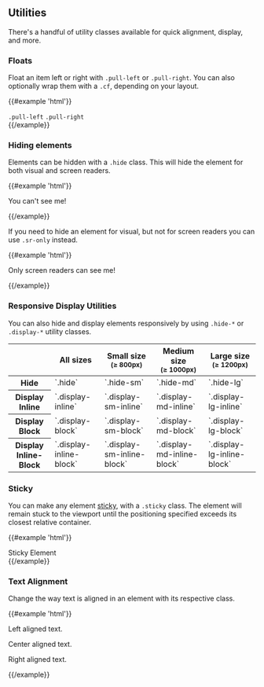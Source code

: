 ## Utilities

There's a handful of utility classes available for quick alignment, display, and more.

### Floats

Float an item left or right with `.pull-left` or `.pull-right`. You can also optionally wrap them with a `.cf`, depending on your layout.

{{#example 'html'}}
<div class="cf">
  <code class="pull-left">.pull-left</code>
  <code class="pull-right">.pull-right</code>
</div>
{{/example}}

### Hiding elements

Elements can be hidden with a `.hide` class. This will hide the element for both visual and screen readers.

{{#example 'html'}}
<p class="hide">You can't see me!</p>
{{/example}}

If you need to hide an element for visual, but not for screen readers you can use `.sr-only` instead.

{{#example 'html'}}
<p class="sr-only">Only screen readers can see me!</p>
{{/example}}

### Responsive Display Utilities

You can also hide and display elements responsively by using `.hide-*` or `.display-*` utility classes.

<table class="table table-bordered">
  <thead>
    <tr>
      <th></th>
      <th>All sizes</th>
      <th>Small size <div><small>(≥ 800px)</small></div></th>
      <th>Medium size <div><small>(≥ 1000px)</small></div></th>
      <th>Large size <div><small>(≥ 1200px)</small></div></th>
    </tr>
  </thead>
  <tbody>
    <tr>
      <th class="text-right">Hide</th>
      <td>`.hide`</td>
      <td>`.hide-sm`</td>
      <td>`.hide-md`</td>
      <td>`.hide-lg`</td>
    </tr>
    <tr>
      <th class="text-right">Display Inline</th>
      <td>`.display-inline`</td>
      <td>`.display-sm-inline`</td>
      <td>`.display-md-inline`</td>
      <td>`.display-lg-inline`</td>
    </tr>
    <tr>
      <th class="text-right">Display Block</th>
      <td>`.display-block`</td>
      <td>`.display-sm-block`</td>
      <td>`.display-md-block`</td>
      <td>`.display-lg-block`</td>
    </tr>
    <tr>
      <th class="text-right">Display Inline-Block</th>
      <td>`.display-inline-block`</td>
      <td>`.display-sm-inline-block`</td>
      <td>`.display-md-inline-block`</td>
      <td>`.display-lg-inline-block`</td>
    </tr>
  </tbody>
</table>

### Sticky

You can make any element [sticky](https://developer.mozilla.org/en-US/docs/Web/CSS/position#Sticky_positioning), with a `.sticky` class. The element will remain stuck to the viewport until the positioning specified exceeds its closest relative container.

{{#example 'html'}}
<div class="sticky-container">
  <span class="sticky">Sticky Element</span>
</div>
{{/example}}

### Text Alignment

Change the way text is aligned in an element with its respective class.

{{#example 'html'}}
<p class="text-left">Left aligned text.</p>
<p class="text-center">Center aligned text.</p>
<p class="text-right">Right aligned text.</p>
{{/example}}
